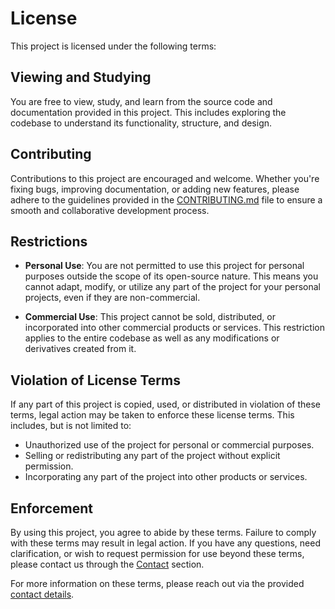 # License

This project is licensed under the following terms:

## Viewing and Studying

You are free to view, study, and learn from the source code and documentation provided in this project. This includes exploring the codebase to understand its functionality, structure, and design.

## Contributing

Contributions to this project are encouraged and welcome. Whether you're fixing bugs, improving documentation, or adding new features, please adhere to the guidelines provided in the [CONTRIBUTING.md](CONTRIBUTING.md) file to ensure a smooth and collaborative development process.

## Restrictions

- **Personal Use**: You are not permitted to use this project for personal purposes outside the scope of its open-source nature. This means you cannot adapt, modify, or utilize any part of the project for your personal projects, even if they are non-commercial.

- **Commercial Use**: This project cannot be sold, distributed, or incorporated into other commercial products or services. This restriction applies to the entire codebase as well as any modifications or derivatives created from it.

## Violation of License Terms

If any part of this project is copied, used, or distributed in violation of these terms, legal action may be taken to enforce these license terms. This includes, but is not limited to:

- Unauthorized use of the project for personal or commercial purposes.
- Selling or redistributing any part of the project without explicit permission.
- Incorporating any part of the project into other products or services.

## Enforcement

By using this project, you agree to abide by these terms. Failure to comply with these terms may result in legal action. If you have any questions, need clarification, or wish to request permission for use beyond these terms, please contact us through the [Contact](https://github.com/sksabbirhossain) section.

For more information on these terms, please reach out via the provided [contact details](README.md#contact).

